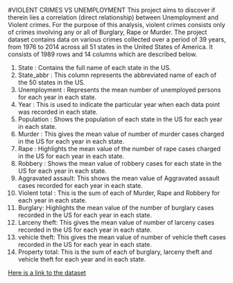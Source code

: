 #VIOLENT CRIMES VS UNEMPLOYMENT
This project aims to discover if therein lies a correlation (direct relationship) between Unemployment and Violent crimes. For the purpose of this analysis, violent crimes consists only of crimes involving any or all of Burglary, Rape or Murder.
The project dataset contains data on various crimes collected over a period of 39 years, from 1976 to 2014 across all 51 states in the United States of America. It consists of 1989 rows and 14 columns  which are described below.
1. State : Contains the full name of each state in the US.
2. State_abbr :  This column represents the abbreviated name of each of the 50 states in the US.
3. Unemployment : Represents  the mean number of unemployed persons for each year in each state.
4. Year : This is used to indicate the particular year when each data point was recorded in each state. 
5. Population : Shows the population of each state in the US for each year in each state.
6. Murder : This gives the mean value of number of murder cases charged in the US for each year in each state.
7. Rape : Highlights the mean value of the number of rape cases charged in the US for each year in each state.
8. Robbery : Shows the mean value of robbery cases  for each state in the US for each year in each state.
9. Aggravated assault:  This shows the mean value of Aggravated assault cases recorded for each year in each state.
10. Violent total : This is the sum of each of Murder, Rape and Robbery for each year in each state.
11. Burglary: Highlights the mean value of the number of burglary cases recorded in the US for each year in each state.
12. Larceny theft: This gives the mean value of number of larceny cases recorded in the US for each year in each state.
13. vehicle theft: This gives the mean value of number of vehicle theft  cases recorded in the US for each year in each state.
14. Property total: This is the sum of each of burglary, larceny theft and vehicle theft for each year and in each state.

[Here is a link to the dataset](https://www.kaggle.com/lydiavasil/violent-crime-and-unemployment-correlation)




